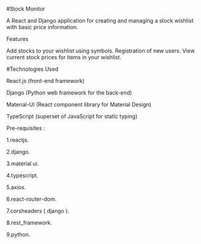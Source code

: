 #Stock Monitor

A React and Django application for creating and managing a stock wishlist with basic price information.

Features

Add stocks to your wishlist using symbols.
Registration of new users.
View current stock prices for items in your wishlist.

#Technologies Used

React.js (front-end framework)

Django (Python web framework for the back-end)

Material-UI (React component library for Material Design)

TypeScript (superset of JavaScript for static typing)


Pre-requisites :

1.reactjs.

2.django.

3.material ui.

4.typescript.

5.axios.

6.react-router-dom.

7.corsheaders ( django ).

8.rest_framework.

9.python.
 
